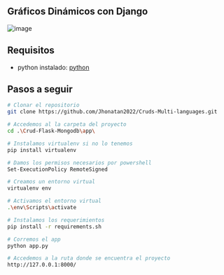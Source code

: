 ## Gráficos Dinámicos con Django

![image](https://github.com/Jhonatan2022/Cruds-Multi-languages/assets/101368711/eb85a832-0bc2-473a-830a-c3917b75b8b7)


## Requisitos

* python instalado: [python](https://www.python.org/downloads/)


## Pasos a seguir
```sh
# Clonar el repositorio
git clone https://github.com/Jhonatan2022/Cruds-Multi-languages.git
```

```sh
# Accedemos al la carpeta del proyecto
cd .\Crud-Flask-Mongodb\app\
```

```sh
# Instalamos virtualenv si no lo tenemos 
pip install virtualenv
```

```sh
# Damos los permisos necesarios por powershell
Set-ExecutionPolicy RemoteSigned
```

```sh
# Creamos un entorno virtual
virtualenv env
```

```sh
# Activamos el entorno virtual
.\env\Scripts\activate
```

```sh
# Instalamos los requerimientos
pip install -r requirements.sh
```

```sh
# Corremos el app
python app.py
```

```sh
# Accedemos a la ruta donde se encuentra el proyecto
http://127.0.0.1:8000/
```